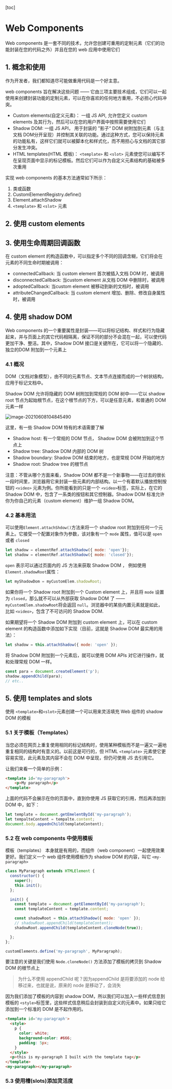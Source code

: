 [toc]

# Web Components

Web components 是一套不同的技术，允许您创建可重用的定制元素（它们的功能封装在您的代码之外）并且在您的 web 应用中使用它们

## 1. 概念和使用

作为开发者，我们都知道尽可能做重用代码是一个好主意。

web components 旨在解决这些问题 —— 它由三项主要技术组成，它们可以一起使用来创建封装功能的定制元素，可以在你喜欢的任何地方重用，不必担心代码冲突。

- Custom elements(自定义元素)： 一组 JS API, 允许您定义 custom elements 及其行为，然后可以在您的用户界面中按照需要使用它们
- Shadow DOM: 一组 JS API， 用于封装的 ”影子“ DOM 树附加到元素（与主文档 DOM分开呈现）并控制其关联的功能。通过这种方式，您可以保持元素的功能私有，这样它们就可以被脚本化和样式化，而不用担心与文档的其它部分发生冲突。
- HTML templates(HTML 模板)： `<template>` 和 `<slot>` 元素使您可以编写不在呈现页面中显示的标记模板。然后它们可以作为自定义元素结构的基础被多次重用

实现 web components 的基本方法通常如下所示：

1. 类或函数
2. CustomElementRegistry.define()
3. Element.attachShadow
4.  `<template>` 和 `<slot>` 元素



## 2. 使用 custom elements



## 3. 使用生命周期回调函数

在 custom element 的构造函数中，可以指定多个不同的回调含糊，它们将会在元素的不同生命时期被调用：

- connectedCallback: 当 custom element 首次被插入文档 DOM 时，被调用
- disconnectedCallback: 当custom element 从文档 DOM 中删除时，被调用
- adoptedCallback: 当custom element 被移动到新的文档时，被调用
- attributeChangedCallback: 当 custom element 增加、删除、修改自身属性时，被调用





## 4. 使用 shadow DOM

Web components 的一个重要属性是封装——可以将标记结构、样式和行为隐藏起来，并与页面上的其它代码相隔离，保证不同的部分不会混在一起，可以使代码更加干净、整洁。其中，Shadow DOM 接口是关键所在，它可以将一个隐藏的、独立的DOM 附加到一个元素上

### 4.1 概况

DOM（文档对象模型），由不同的元素节点、文本节点连接而成的一个树状结构，应用于标记文档中。

Shadow DOM 允许将隐藏的 DOM 树附加到常规的 DOM 树中——它以 shadow root 节点为起始根节点，在这个根节点的下方，可以是任意元素，和普通的 DOM 元素一样

![image-20210608104845490](/Users/ardor/Desktop/MyGitHub/web-study-record/web-components/img/shadow-dom-tree.png)

这里，有一些 Shadow DOM 特有的术语需要了解

- Shadow host: 有一个常规的 DOM 节点， Shadow DOM 会被附加到这个节点上
- Shadow tree: Shadow DOM 内部的 DOM 树
- Shadow boundary: Shadow DOM 结束的地方，也是常规 DOM 开始的地方
- Shadow root: Shadow tree 的根节点

注意：不管从哪个方面来看，Shadow DOM 都不是一个新事物——在过去的很长一段时间里，浏览器用它来封装一些元素的内部结构。以一个有着默认播放控制按钮的 `<video>` 元素为例。你所能看到的只是一个 `<video>`标签，实际上，在它的 Shadow DOM 中，包含了一系类的按钮和其它控制器。Shadow DOM 标准允许你为你自己的元素（custom element）维护一组 Shadow DOM。

### 4.2 基本用法

可以使用`Element.attachShdow()`方法来将一个 shadow root 附加到任何一个元素上。它接受一个配置对象作为参数，该对象有一个  `mode` 属性，值可以是 `open` 或者 `closed`

```js
let shadow = elementRef.attachShadow({ mode: 'open'});
let shadow = elementRef.attachShadow({ mode: 'closed'});
```

`open` 表示可以通过页面内的 JS 方法来获取 Shadow DOM ， 例如使用 `Element.shadowRoot`属性：

```js
let myShadowDom = myCustomElem.shadowRoot;
```

如果你将一个 Shadow root 附加到一个 Custom element 上，并且将 `mode` 设置为 `closed`，那么就不可以从外部获取 Shadow DOM 了  —— `myCustomElem.shadowRoot`将会返回 `null`。浏览器中的某些内置元素就是如此，比如 `<video>`，包含了不可访问的  Shadow DOM.

如果期望将一个 Shadow DOM 附加到 custom element 上，可以在 custom element 的构造函数中添加如下实现（目前，这就是 Shadow DOM 最实用的用法）：

```js
let shadow = this.attachShadow({ mode: 'open' });
```

将 Shadow DOM 附加到一个元素后，就可以使用 DOM APIs 对它进行操作，就和处理常规 DOM 一样。

```js
const para = document.createElement('p');
shadow.appendChild(para);
// etc..
```



## 5. 使用 templates and slots

使用 `<template>`和`<slot>`元素创建一个可以用来灵活填充 Web 组件的 shadow DOM 的模板

### 5.1 关于模板（Templates）

当您必须在网页上重复使用相同的标记结构时，使用某种模板而不是一遍又一遍地重复相同的结构时有意义的。以前这是可行的，但 HTML `<template>` 元素使它更容易实现，此元素及其内容不会在 DOM 中呈现，但仍可使用 JS 去引用它。

让我们来看一个简单的示例：

```html
<template id='my-paragraph'>
	<p>My paragraph</p>
</template>
```

上面的代码不会展示在你的页面中，直到你使用 JS 获取它的引用，然后再添加到 DOM 中，如下：

```js
let template = document.getEmelentById('my-paragraph');
let tempalteContent = tempalte.content;
document.body.appednChild(templateContent);
```

### 5.2 在 web components 中使用模板

模板（templates） 本身就是有用的，而组件（web component）一起使用效果更好。我们定义一个 web 组件使用模板作为 shadow DOM 的内容，叫它 `<my-paragraph>`

```js
class MyParagraph extends HTMLElement {
  constructor() {
    super();
    this.init();
  };

  init() {
    const template = document.getElementById('my-paragraph');
    const templateContent = template.content;

    const shadowRoot = this.attachShadow({ mode: 'open' });
    // shadowRoot.appendChild(templateContent);
    shadowRoot.appendChild(templateContent.cloneNode(true));

  };
};

customElements.define('my-paragraph', MyParagraph);
```

要注意的关键是我们使用 `Node.cloneNode()` 方法添加了模板的拷贝到 Shadow DOM 的根节点上

>为什么不使用 appendChild 呢？因为appendChild 是将要添加的 node 给移过来，也就是说，原来的 node 是移动了，会消失

因为我们添加了模板的内容到 shadow DOM，所以我们可以加入一些样式信息到模板的 `<style>`标签里，这些样式信息稍后会封装到自定义的元素中。如果只给它添加到一个标准的 DOM 是不起作用的。

```html
<template id='my-paragraph'>
  <style>
    p {
      color: white;
      background-color: #666;
      padding: 5px;
    }
  </style>
  <p>this is my-paragraph I built with the template tag</p>
</template>
<my-paragraph></my-paragraph>
```

### 5.3 使用槽(slots)添加灵活度





































